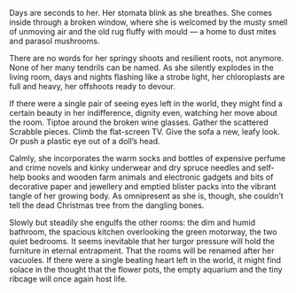 Days are seconds to her. Her stomata blink as she breathes. She comes inside through a broken window, where she is welcomed by the musty smell of unmoving air and the old rug fluffy with mould — a home to dust mites and parasol mushrooms.

There are no words for her springy shoots and resilient roots, not anymore. None of her many tendrils can be named. As she silently explodes in the living room, days and nights flashing like a strobe light, her chloroplasts are full and heavy, her offshoots ready to devour.

If there were a single pair of seeing eyes left in the world, they might find a certain beauty in her indifference, dignity even, watching her move about the room. Tiptoe around the broken wine glasses. Gather the scattered Scrabble pieces. Climb the flat-screen TV. Give the sofa a new, leafy look. Or push a plastic eye out of a doll’s head.

Calmly, she incorporates the warm socks and bottles of expensive perfume and crime novels and kinky underwear and dry spruce needles and self-help books and wooden farm animals and electronic gadgets and bits of decorative paper and jewellery and emptied blister packs into the vibrant tangle of her growing body. As omnipresent as she is, though, she couldn’t tell the dead Christmas tree from the dangling bones.

Slowly but steadily she engulfs the other rooms: the dim and humid bathroom, the spacious kitchen overlooking the green motorway, the two quiet bedrooms. It seems inevitable that her turgor pressure will hold the furniture in eternal entrapment. That the rooms will be renamed after her vacuoles. If there were a single beating heart left in the world, it might find solace in the thought that the flower pots, the empty aquarium and the tiny ribcage will once again host life.